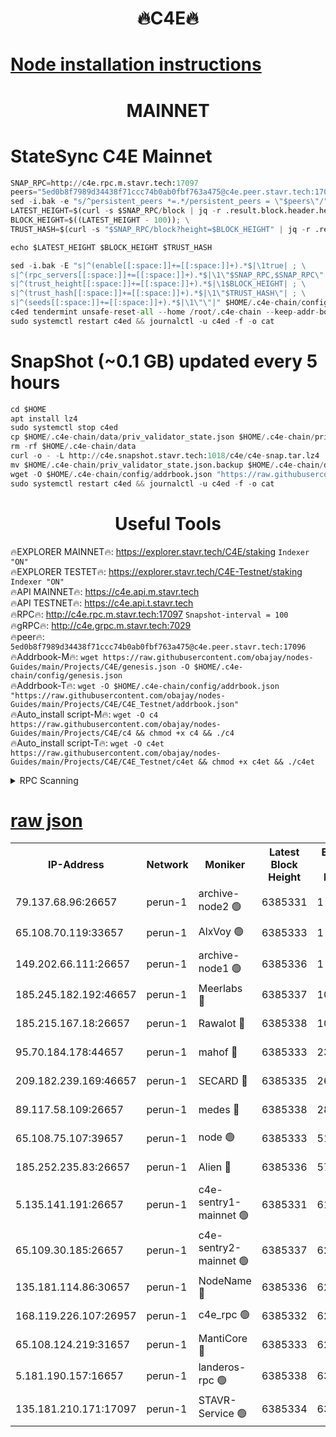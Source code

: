 <h1 align="center"> 🔥C4E🔥</h1>

[Node installation instructions](https://github.com/obajay/nodes-Guides/tree/main/Projects/C4E)
=

<h1 align="center"> MAINNET</h1>

# StateSync C4E Mainnet
```python
SNAP_RPC=http://c4e.rpc.m.stavr.tech:17097
peers="5ed0b8f7989d34438f71ccc74b0ab0fbf763a475@c4e.peer.stavr.tech:17096"
sed -i.bak -e "s/^persistent_peers *=.*/persistent_peers = \"$peers\"/" $HOME/.c4e-chain/config/config.toml
LATEST_HEIGHT=$(curl -s $SNAP_RPC/block | jq -r .result.block.header.height); \
BLOCK_HEIGHT=$((LATEST_HEIGHT - 100)); \
TRUST_HASH=$(curl -s "$SNAP_RPC/block?height=$BLOCK_HEIGHT" | jq -r .result.block_id.hash)

echo $LATEST_HEIGHT $BLOCK_HEIGHT $TRUST_HASH

sed -i.bak -E "s|^(enable[[:space:]]+=[[:space:]]+).*$|\1true| ; \
s|^(rpc_servers[[:space:]]+=[[:space:]]+).*$|\1\"$SNAP_RPC,$SNAP_RPC\"| ; \
s|^(trust_height[[:space:]]+=[[:space:]]+).*$|\1$BLOCK_HEIGHT| ; \
s|^(trust_hash[[:space:]]+=[[:space:]]+).*$|\1\"$TRUST_HASH\"| ; \
s|^(seeds[[:space:]]+=[[:space:]]+).*$|\1\"\"|" $HOME/.c4e-chain/config/config.toml
c4ed tendermint unsafe-reset-all --home /root/.c4e-chain --keep-addr-book
sudo systemctl restart c4ed && journalctl -u c4ed -f -o cat
```
# SnapShot (~0.1 GB) updated every 5 hours
```python
cd $HOME
apt install lz4
sudo systemctl stop c4ed
cp $HOME/.c4e-chain/data/priv_validator_state.json $HOME/.c4e-chain/priv_validator_state.json.backup
rm -rf $HOME/.c4e-chain/data
curl -o - -L http://c4e.snapshot.stavr.tech:1018/c4e/c4e-snap.tar.lz4 | lz4 -c -d - | tar -x -C $HOME/.c4e-chain --strip-components 2
mv $HOME/.c4e-chain/priv_validator_state.json.backup $HOME/.c4e-chain/data/priv_validator_state.json
wget -O $HOME/.c4e-chain/config/addrbook.json "https://raw.githubusercontent.com/obajay/nodes-Guides/main/Projects/C4E/addrbook.json"
sudo systemctl restart c4ed && journalctl -u c4ed -f -o cat
```
 <h1 align="center"> Useful Tools</h1>

🔥EXPLORER MAINNET🔥:  https://explorer.stavr.tech/C4E/staking            `Indexer "ON"` \
🔥EXPLORER TESTET🔥:   https://explorer.stavr.tech/C4E-Testnet/staking     `Indexer "ON"` \
🔥API MAINNET🔥:       https://c4e.api.m.stavr.tech \
🔥API TESTNET🔥:       https://c4e.api.t.stavr.tech \
🔥RPC🔥:               http://c4e.rpc.m.stavr.tech:17097                  `Snapshot-interval = 100` \
🔥gRPC🔥:              http://c4e.grpc.m.stavr.tech:7029 \
🔥peer🔥:              `5ed0b8f7989d34438f71ccc74b0ab0fbf763a475@c4e.peer.stavr.tech:17096` \
🔥Addrbook-M🔥:    ```wget https://raw.githubusercontent.com/obajay/nodes-Guides/main/Projects/C4E/genesis.json -O $HOME/.c4e-chain/config/genesis.json``` \
🔥Addrbook-T🔥:    ```wget -O $HOME/.c4e-chain/config/addrbook.json "https://raw.githubusercontent.com/obajay/nodes-Guides/main/Projects/C4E/C4E_Testnet/addrbook.json"``` \
🔥Auto_install script-M🔥: ```wget -O c4 https://raw.githubusercontent.com/obajay/nodes-Guides/main/Projects/C4E/c4 && chmod +x c4 && ./c4``` \
🔥Auto_install script-T🔥: ```wget -O c4et https://raw.githubusercontent.com/obajay/nodes-Guides/main/Projects/C4E/C4E_Testnet/c4et && chmod +x c4et && ./c4et```




<details>
<summary>RPC Scanning</summary>

<h2 align="center"> We scan nodes in real time every 4 hours. And we provide the final result of RPC endpoints.
We cannot influence the operation of these nodes in any way. </h2>


```python
If Voting Power is higher than 0 --> then the Node is a validator of the network and may be subject to attack and be a potential threat to the chain.
```
```python
We marked such validators with a red symbol
```

</details>

[raw json](https://rpc-check.c4e.stavr.tech/c4e/rpc-c4e-result.json)
=



<table><tr><th>IP-Address</th><th>Network</th><th>Moniker</th><th>Latest Block Height</th><th>Earliest Block Height</th><th>Catching Up</th><th>Tx Index</th><th>Voting Power</th><th>Scan Time</th></tr><tr><td>79.137.68.96:26657</td><td>perun-1</td><td>archive-node2 🟢</td><td>6385331</td><td>1</td><td>False</td><td>on</td><td>0</td><td>2023-12-21T14:39:22.243586642UTC</td></tr><tr><td>65.108.70.119:33657</td><td>perun-1</td><td>AlxVoy 🟢</td><td>6385333</td><td>1</td><td>False</td><td>on</td><td>0</td><td>2023-12-21T14:39:36.102307190UTC</td></tr><tr><td>149.202.66.111:26657</td><td>perun-1</td><td>archive-node1 🟢</td><td>6385336</td><td>1</td><td>False</td><td>on</td><td>0</td><td>2023-12-21T14:39:51.938826284UTC</td></tr><tr><td>185.245.182.192:46657</td><td>perun-1</td><td>Meerlabs 🔴</td><td>6385337</td><td>1051501</td><td>False</td><td>on</td><td>493550</td><td>2023-12-21T14:39:57.685715493UTC</td></tr><tr><td>185.215.167.18:26657</td><td>perun-1</td><td>Rawalot 🔴</td><td>6385338</td><td>1090501</td><td>False</td><td>on</td><td>579034</td><td>2023-12-21T14:40:09.044939053UTC</td></tr><tr><td>95.70.184.178:44657</td><td>perun-1</td><td>mahof 🔴</td><td>6385333</td><td>2342001</td><td>False</td><td>off</td><td>1357006</td><td>2023-12-21T14:39:35.756506704UTC</td></tr><tr><td>209.182.239.169:46657</td><td>perun-1</td><td>SECARD 🔴</td><td>6385335</td><td>2616101</td><td>False</td><td>off</td><td>675729</td><td>2023-12-21T14:39:49.627385556UTC</td></tr><tr><td>89.117.58.109:26657</td><td>perun-1</td><td>medes 🔴</td><td>6385338</td><td>2826001</td><td>False</td><td>off</td><td>471345</td><td>2023-12-21T14:40:04.193346318UTC</td></tr><tr><td>65.108.75.107:39657</td><td>perun-1</td><td>node 🟢</td><td>6385333</td><td>5198801</td><td>False</td><td>on</td><td>0</td><td>2023-12-21T14:39:38.587346894UTC</td></tr><tr><td>185.252.235.83:26657</td><td>perun-1</td><td>Alien 🔴</td><td>6385336</td><td>5736001</td><td>False</td><td>on</td><td>380508</td><td>2023-12-21T14:39:52.666165695UTC</td></tr><tr><td>5.135.141.191:26657</td><td>perun-1</td><td>c4e-sentry1-mainnet 🟢</td><td>6385331</td><td>6198001</td><td>False</td><td>on</td><td>0</td><td>2023-12-21T14:39:21.892414682UTC</td></tr><tr><td>65.109.30.185:26657</td><td>perun-1</td><td>c4e-sentry2-mainnet 🟢</td><td>6385337</td><td>6238301</td><td>False</td><td>on</td><td>0</td><td>2023-12-21T14:39:57.279773509UTC</td></tr><tr><td>135.181.114.86:30657</td><td>perun-1</td><td>NodeName 🔴</td><td>6385336</td><td>6284301</td><td>False</td><td>off</td><td>333717</td><td>2023-12-21T14:39:52.299775894UTC</td></tr><tr><td>168.119.226.107:26957</td><td>perun-1</td><td>c4e_rpc 🟢</td><td>6385332</td><td>6285332</td><td>False</td><td>on</td><td>0</td><td>2023-12-21T14:39:30.789839013UTC</td></tr><tr><td>65.108.124.219:31657</td><td>perun-1</td><td>MantiCore 🔴</td><td>6385333</td><td>6285333</td><td>False</td><td>off</td><td>837715</td><td>2023-12-21T14:39:35.316316095UTC</td></tr><tr><td>5.181.190.157:16657</td><td>perun-1</td><td>landeros-rpc 🟢</td><td>6385338</td><td>6378001</td><td>False</td><td>on</td><td>0</td><td>2023-12-21T14:40:08.685046046UTC</td></tr><tr><td>135.181.210.171:17097</td><td>perun-1</td><td>STAVR-Service 🟢</td><td>6385334</td><td>6384001</td><td>False</td><td>on</td><td>0</td><td>2023-12-21T14:39:41.041455153UTC</td></tr></table>
